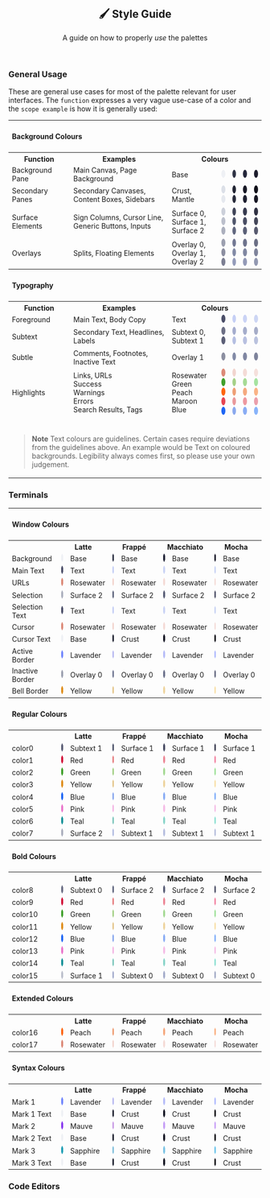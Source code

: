<p align="center">
  <h2 align="center">🖌️ Style Guide</h2>
</p>


<p align="center">
	A guide on how to properly <i>use</i> the palettes
</p>

&nbsp;

### General Usage

These are general use cases for most of the palette relevant for user interfaces. The `function` expresses a very vague use-case of a color and the `scope example` is how it is generally used:

<table>
	<tr>
		<th colspan="7" align="left"><h4>Background Colours<h4></th>
	</tr>
	<tr>
		<th>Function</th>
		<th>Examples</th>
		<th colspan="5">Colours</th>
	</tr>
	<tr>
		<td>Background Pane</td>
		<td>Main Canvas, Page Background</td>
		<td>Base</td>
		<td>
			<img src="../assets/palette/circles/latte_base.png" height="16" width="16"/>
		</td>
		<td>
			<img src="../assets/palette/circles/frappe_base.png" height="16" width="16"/>
		</td>
		<td>
			<img src="../assets/palette/circles/macchiato_base.png" height="16" width="16"/>
		</td>
		<td>
			<img src="../assets/palette/circles/mocha_base.png" height="16" width="16"/>
		</td>
	</tr>
	<tr>
		<td>Secondary Panes</td>
		<td>Secondary Canvases, Content Boxes, Sidebars</td>
		<td>
			Crust,<br>
			Mantle
		</td>
		<td>
			<img src="../assets/palette/circles/latte_crust.png" height="16" width="16"/><br>
			<img src="../assets/palette/circles/latte_mantle.png" height="16" width="16"/>
		</td>
		<td>
			<img src="../assets/palette/circles/frappe_crust.png" height="16" width="16"/><br>
			<img src="../assets/palette/circles/frappe_mantle.png" height="16" width="16"/>
		</td>
		<td>
			<img src="../assets/palette/circles/macchiato_crust.png" height="16" width="16"/><br>
			<img src="../assets/palette/circles/macchiato_mantle.png" height="16" width="16"/>
		</td>
		<td>
			<img src="../assets/palette/circles/mocha_crust.png" height="16" width="16"/><br>
			<img src="../assets/palette/circles/mocha_mantle.png" height="16" width="16"/>
		</td>
	</tr>
	<tr>
		<td>Surface Elements</td>
		<td>Sign Columns, Cursor Line, Generic Buttons, Inputs</td>
		<td>
			Surface 0,<br>
			Surface 1,<br>
			Surface 2
		</td>
		<td>
			<img src="../assets/palette/circles/latte_surface0.png" height="16" width="16"/><br>
			<img src="../assets/palette/circles/latte_surface1.png" height="16" width="16"/><br>
			<img src="../assets/palette/circles/latte_surface2.png" height="16" width="16"/>
		</td>
		<td>
			<img src="../assets/palette/circles/frappe_surface0.png" height="16" width="16"/><br>
			<img src="../assets/palette/circles/frappe_surface1.png" height="16" width="16"/><br>
			<img src="../assets/palette/circles/frappe_surface2.png" height="16" width="16"/>
		</td>
		<td>
			<img src="../assets/palette/circles/macchiato_surface0.png" height="16" width="16"/><br>
			<img src="../assets/palette/circles/macchiato_surface1.png" height="16" width="16"/><br>
			<img src="../assets/palette/circles/macchiato_surface2.png" height="16" width="16"/>
		</td>
		<td>
			<img src="../assets/palette/circles/mocha_surface0.png" height="16" width="16"/><br>
			<img src="../assets/palette/circles/mocha_surface1.png" height="16" width="16"/><br>
			<img src="../assets/palette/circles/mocha_surface2.png" height="16" width="16"/>
		</td>
	</tr>
	<tr>
		<td>Overlays</td>
		<td>Splits, Floating Elements</td>
		<td>
			Overlay 0,<br>
			Overlay 1,<br>
			Overlay 2
		</td>
		<td>
			<img src="../assets/palette/circles/latte_overlay0.png" height="16" width="16"/><br>
			<img src="../assets/palette/circles/latte_overlay1.png" height="16" width="16"/><br>
			<img src="../assets/palette/circles/latte_overlay2.png" height="16" width="16"/>
		</td>
		<td>
			<img src="../assets/palette/circles/frappe_overlay0.png" height="16" width="16"/><br>
			<img src="../assets/palette/circles/frappe_overlay1.png" height="16" width="16"/><br>
			<img src="../assets/palette/circles/frappe_overlay2.png" height="16" width="16"/>
		</td>
		<td>
			<img src="../assets/palette/circles/macchiato_overlay0.png" height="16" width="16"/><br>
			<img src="../assets/palette/circles/macchiato_overlay1.png" height="16" width="16"/><br>
			<img src="../assets/palette/circles/macchiato_overlay2.png" height="16" width="16"/>
		</td>
		<td>
			<img src="../assets/palette/circles/mocha_overlay0.png" height="16" width="16"/><br>
			<img src="../assets/palette/circles/mocha_overlay1.png" height="16" width="16"/><br>
			<img src="../assets/palette/circles/mocha_overlay2.png" height="16" width="16"/>
		</td>
	</tr>
	<tr>
		<th colspan="7" align="left"><h4>Typography<h4></th>
	</tr>
	<tr>
		<th>Function</th>
		<th>Examples</th>
		<th colspan="5">Colours</th>
	</tr>
	<tr>
		<td>Foreground</td>
		<td>Main Text, Body Copy</td>
		<td>Text</td>
		<td>
			<img src="../assets/palette/circles/latte_text.png" height="16" width="16"/>
		</td>
		<td>
			<img src="../assets/palette/circles/frappe_text.png" height="16" width="16"/>
		</td>
		<td>
			<img src="../assets/palette/circles/macchiato_text.png" height="16" width="16"/>
		</td>
		<td>
			<img src="../assets/palette/circles/mocha_text.png" height="16" width="16"/>
		</td>
	</tr>
	<tr>
		<td>Subtext</td>
		<td>Secondary Text, Headlines, Labels</td>
		<td>
			Subtext 0,<br>
			Subtext 1
		</td>
		<td>
			<img src="../assets/palette/circles/latte_subtext0.png" height="16" width="16"/><br>
			<img src="../assets/palette/circles/latte_subtext1.png" height="16" width="16"/>
		</td>
		<td>
			<img src="../assets/palette/circles/frappe_subtext0.png" height="16" width="16"/><br>
			<img src="../assets/palette/circles/frappe_subtext1.png" height="16" width="16"/>
		</td>
		<td>
			<img src="../assets/palette/circles/macchiato_subtext0.png" height="16" width="16"/><br>
			<img src="../assets/palette/circles/macchiato_subtext1.png" height="16" width="16"/>
		</td>
		<td>
			<img src="../assets/palette/circles/mocha_subtext0.png" height="16" width="16"/><br>
			<img src="../assets/palette/circles/mocha_subtext1.png" height="16" width="16"/>
		</td>
	</tr>
	<tr>
		<td>Subtle</td>
		<td>Comments, Footnotes, Inactive Text</td>
		<td>Overlay 1</td>
		<td>
			<img src="../assets/palette/circles/latte_overlay1.png" height="16" width="16"/>
		</td>
		<td>
			<img src="../assets/palette/circles/frappe_overlay1.png" height="16" width="16"/>
		</td>
		<td>
			<img src="../assets/palette/circles/macchiato_overlay1.png" height="16" width="16"/>
		</td>
		<td>
			<img src="../assets/palette/circles/mocha_overlay1.png" height="16" width="16"/>
		</td>
	</tr>
	<tr>
		<td>Highlights</td>
		<td>
			Links, URLs<br>
			Success<br>
			Warnings<br>
			Errors<br>
			Search Results, Tags
		</td>
		<td>
			Rosewater<br>
			Green<br>
			Peach<br>
			Maroon<br>
			Blue<br>
		</td>
		<td>
			<img src="../assets/palette/circles/latte_rosewater.png" height="16" width="16"/><br>
			<img src="../assets/palette/circles/latte_green.png" height="16" width="16"/><br>
			<img src="../assets/palette/circles/latte_peach.png" height="16" width="16"/><br>
			<img src="../assets/palette/circles/latte_maroon.png" height="16" width="16"/><br>
			<img src="../assets/palette/circles/latte_blue.png" height="16" width="16"/>
		</td>
		<td>
			<img src="../assets/palette/circles/frappe_rosewater.png" height="16" width="16"/><br>
			<img src="../assets/palette/circles/frappe_green.png" height="16" width="16"/><br>
			<img src="../assets/palette/circles/frappe_peach.png" height="16" width="16"/><br>
			<img src="../assets/palette/circles/frappe_maroon.png" height="16" width="16"/><br>
			<img src="../assets/palette/circles/frappe_blue.png" height="16" width="16"/>
		</td>
		<td>
			<img src="../assets/palette/circles/macchiato_rosewater.png" height="16" width="16"/><br>
			<img src="../assets/palette/circles/macchiato_green.png" height="16" width="16"/><br>
			<img src="../assets/palette/circles/macchiato_peach.png" height="16" width="16"/><br>
			<img src="../assets/palette/circles/macchiato_maroon.png" height="16" width="16"/><br>
			<img src="../assets/palette/circles/macchiato_blue.png" height="16" width="16"/>
		</td>
		<td>
			<img src="../assets/palette/circles/mocha_rosewater.png" height="16" width="16"/><br>
			<img src="../assets/palette/circles/mocha_green.png" height="16" width="16"/><br>
			<img src="../assets/palette/circles/mocha_peach.png" height="16" width="16"/><br>
			<img src="../assets/palette/circles/mocha_maroon.png" height="16" width="16"/><br>
			<img src="../assets/palette/circles/mocha_blue.png" height="16" width="16"/>
		</td>
	</tr>
	<tr>
		<td colspan="7" align="left"><br>
      
> **Note** Text colours are guidelines. Certain cases require deviations from the guidelines above. An example would be Text on coloured backgrounds. Legibility always comes first, so please use your own judgement.
      
</td>
</tr>
</table>



### Terminals

<table>
	<!-----------------
	- ## Window Colours
	------------------>
	<tr>
		<th colspan="9" align="left"><h4>Window Colours<h4></th>
	</tr>
	<tr>
		<th></th>
		<th colspan="2">Latte</th>
		<th colspan="2">Frappé</th>
		<th colspan="2">Macchiato</th>
		<th colspan="2">Mocha</th>
	</tr>
	<tr>
		<!-- ## Background ## -->
		<td>Background</td>
		<!-- Latte -->
		<td><img src="../assets/palette/circles/latte_base.png" height="16" width="16"/></td>
		<td>Base</td>
		<!-- Frappé -->
		<td><img src="../assets/palette/circles/frappe_base.png" height="16" width="16"/></td>
		<td>Base</td>
		<!-- Macchiato -->
		<td><img src="../assets/palette/circles/macchiato_base.png" height="16" width="16"/></td>
		<td>Base</td>
		<!-- Mocha -->
		<td><img src="../assets/palette/circles/mocha_base.png" height="16" width="16"/></td>
		<td>Base</td>
	</tr>
	<tr>
		<!-- ## Text ## -->
		<td>Main Text</td>
		<!-- Latte -->
		<td><img src="../assets/palette/circles/latte_text.png" height="16" width="16"/></td>
		<td>Text</td>
		<!-- Frappé -->
		<td><img src="../assets/palette/circles/frappe_text.png" height="16" width="16"/></td>
		<td>Text</td>
		<!-- Macchiato -->
		<td><img src="../assets/palette/circles/macchiato_text.png" height="16" width="16"/></td>
		<td>Text</td>
		<!-- Mocha -->
		<td><img src="../assets/palette/circles/mocha_text.png" height="16" width="16"/></td>
		<td>Text</td>
	</tr>
	<tr>
		<!-- ## URLs ## -->
		<td>URLs</td>
		<!-- Latte -->
		<td><img src="../assets/palette/circles/latte_rosewater.png" height="16" width="16"/></td>
		<td>Rosewater</td>
		<!-- Frappé -->
		<td><img src="../assets/palette/circles/frappe_rosewater.png" height="16" width="16"/></td>
		<td>Rosewater</td>
		<!-- Macchiato -->
		<td><img src="../assets/palette/circles/macchiato_rosewater.png" height="16" width="16"/></td>
		<td>Rosewater</td>
		<!-- Mocha -->
		<td><img src="../assets/palette/circles/mocha_rosewater.png" height="16" width="16"/></td>
		<td>Rosewater</td>
	</tr>
	<tr>
		<!-- ## Selection ## -->
		<td>Selection</td>
		<!-- Latte -->
		<td><img src="../assets/palette/circles/latte_surface2.png" height="16" width="16"/></td>
		<td>Surface 2</td>
		<!-- Frappé -->
		<td><img src="../assets/palette/circles/frappe_surface2.png" height="16" width="16"/></td>
		<td>Surface 2</td>
		<!-- Macchiato -->
		<td><img src="../assets/palette/circles/macchiato_surface2.png" height="16" width="16"/></td>
		<td>Surface 2</td>
		<!-- Mocha -->
		<td><img src="../assets/palette/circles/mocha_surface2.png" height="16" width="16"/></td>
		<td>Surface 2</td>
	</tr>
	<tr>
		<!-- ## Selection Text ## -->
		<td>Selection Text</td>
		<!-- Latte -->
		<td><img src="../assets/palette/circles/latte_text.png" height="16" width="16"/></td>
		<td>Text</td>
		<!-- Frappé -->
		<td><img src="../assets/palette/circles/frappe_text.png" height="16" width="16"/></td>
		<td>Text</td>
		<!-- Macchiato -->
		<td><img src="../assets/palette/circles/macchiato_text.png" height="16" width="16"/></td>
		<td>Text</td>
		<!-- Mocha -->
		<td><img src="../assets/palette/circles/mocha_text.png" height="16" width="16"/></td>
		<td>Text</td>
	</tr>
	<tr>
		<!-- ## Cursor ## -->
		<td>Cursor</td>
		<!-- Latte -->
		<td><img src="../assets/palette/circles/latte_rosewater.png" height="16" width="16"/></td>
		<td>Rosewater</td>
		<!-- Frappé -->
		<td><img src="../assets/palette/circles/frappe_rosewater.png" height="16" width="16"/></td>
		<td>Rosewater</td>
		<!-- Macchiato -->
		<td><img src="../assets/palette/circles/macchiato_rosewater.png" height="16" width="16"/></td>
		<td>Rosewater</td>
		<!-- Mocha -->
		<td><img src="../assets/palette/circles/mocha_rosewater.png" height="16" width="16"/></td>
		<td>Rosewater</td>
	</tr>
	<tr>
		<!-- ## Cursor Text ## -->
		<td>Cursor Text</td>
		<!-- Latte -->
		<td><img src="../assets/palette/circles/latte_base.png" height="16" width="16"/></td>
		<td>Base</td>
		<!-- Frappé -->
		<td><img src="../assets/palette/circles/frappe_crust.png" height="16" width="16"/></td>
		<td>Crust</td>
		<!-- Macchiato -->
		<td><img src="../assets/palette/circles/macchiato_crust.png" height="16" width="16"/></td>
		<td>Crust</td>
		<!-- Mocha -->
		<td><img src="../assets/palette/circles/mocha_crust.png" height="16" width="16"/></td>
		<td>Crust</td>
	</tr>
	<tr>
		<!-- ## Active Border ## -->
		<td>Active Border</td>
		<!-- Latte -->
		<td><img src="../assets/palette/circles/latte_lavender.png" height="16" width="16"/></td>
		<td>Lavender</td>
		<!-- Frappé -->
		<td><img src="../assets/palette/circles/frappe_lavender.png" height="16" width="16"/></td>
		<td>Lavender</td>
		<!-- Macchiato -->
		<td><img src="../assets/palette/circles/macchiato_lavender.png" height="16" width="16"/></td>
		<td>Lavender</td>
		<!-- Mocha -->
		<td><img src="../assets/palette/circles/mocha_lavender.png" height="16" width="16"/></td>
		<td>Lavender</td>
	</tr>
	<tr>
		<!-- ## Inactive Border ## -->
		<td>Inactive Border</td>
		<!-- Latte -->
		<td><img src="../assets/palette/circles/latte_overlay0.png" height="16" width="16"/></td>
		<td>Overlay 0</td>
		<!-- Frappé -->
		<td><img src="../assets/palette/circles/frappe_overlay0.png" height="16" width="16"/></td>
		<td>Overlay 0</td>
		<!-- Macchiato -->
		<td><img src="../assets/palette/circles/macchiato_overlay0.png" height="16" width="16"/></td>
		<td>Overlay 0</td>
		<!-- Mocha -->
		<td><img src="../assets/palette/circles/mocha_overlay0.png" height="16" width="16"/></td>
		<td>Overlay 0</td>
	</tr>
	<tr>
		<!-- ## Bell Border ## -->
		<td>Bell Border</td>
		<!-- Latte -->
		<td><img src="../assets/palette/circles/latte_yellow.png" height="16" width="16"/></td>
		<td>Yellow</td>
		<!-- Frappé -->
		<td><img src="../assets/palette/circles/frappe_yellow.png" height="16" width="16"/></td>
		<td>Yellow</td>
		<!-- Macchiato -->
		<td><img src="../assets/palette/circles/macchiato_yellow.png" height="16" width="16"/></td>
		<td>Yellow</td>
		<!-- Mocha -->
		<td><img src="../assets/palette/circles/mocha_yellow.png" height="16" width="16"/></td>
		<td>Yellow</td>
	</tr>
	<!------------------
	- ## Regular Colours
	------------------->
	<tr>
		<th colspan="9" align="left"><h4>Regular Colours<h4></th>
	</tr>
	<tr>
		<th></th>
		<th colspan="2">Latte</th>
		<th colspan="2">Frappé</th>
		<th colspan="2">Macchiato</th>
		<th colspan="2">Mocha</th>
	</tr>
	<tr>
		<!-- ## Black ## -->
		<td>color0</td>
		<!-- Latte -->
		<td><img src="../assets/palette/circles/latte_subtext1.png" height="16" width="16"/>
		</td><td>Subtext 1</td>
		<!-- Frappé -->
		<td><img src="../assets/palette/circles/frappe_surface1.png" height="16" width="16"/></td>
		<td>Surface 1</td>
		<!-- Macchiato -->
		<td><img src="../assets/palette/circles/macchiato_surface1.png" height="16" width="16"/>
		</td><td>Surface 1</td>
		<!-- Mocha -->
		<td><img src="../assets/palette/circles/mocha_surface1.png" height="16" width="16"/></td>
		<td>Surface 1</td>
	</tr>
	<tr>
		<!-- ## Red ## -->
		<td>color1</td>
		<!-- Latte -->
		<td><img src="../assets/palette/circles/latte_red.png" height="16" width="16"/></td>
		<td>Red</td>
		<!-- Frappé -->
		<td><img src="../assets/palette/circles/frappe_red.png" height="16" width="16"/></td>
		<td>Red</td>
		<!-- Macchiato -->
		<td><img src="../assets/palette/circles/macchiato_red.png" height="16" width="16"/></td>
		<td>Red</td>
		<!-- Mocha -->
		<td><img src="../assets/palette/circles/mocha_red.png" height="16" width="16"/></td>
		<td>Red</td>
	</tr>
	<tr>
		<!-- ## Green ## -->
		<td>color2</td>
		<!-- Latte -->
		<td><img src="../assets/palette/circles/latte_green.png" height="16" width="16"/></td>
		<td>Green</td>
		<!-- Frappé -->
		<td><img src="../assets/palette/circles/frappe_green.png" height="16" width="16"/></td>
		<td>Green</td>
		<!-- Macchiato -->
		<td><img src="../assets/palette/circles/macchiato_green.png" height="16" width="16"/></td>
		<td>Green</td>
		<!-- Mocha -->
		<td><img src="../assets/palette/circles/mocha_green.png" height="16" width="16"/></td>
		<td>Green</td>
	</tr>
	<tr>
		<!-- ## Yellow ## -->
		<td>color3</td>
		<!-- Latte -->
		<td><img src="../assets/palette/circles/latte_yellow.png" height="16" width="16"/></td>
		<td>Yellow</td>
		<!-- Frappé -->
		<td><img src="../assets/palette/circles/frappe_yellow.png" height="16" width="16"/></td>
		<td>Yellow</td>
		<!-- Macchiato -->
		<td><img src="../assets/palette/circles/macchiato_yellow.png" height="16" width="16"/></td>
		<td>Yellow</td>
		<!-- Mocha -->
		<td><img src="../assets/palette/circles/mocha_yellow.png" height="16" width="16"/></td>
		<td>Yellow</td>
	</tr>
	<tr>
		<!-- ## Blue ## -->
		<td>color4</td>
		<!-- Latte -->
		<td><img src="../assets/palette/circles/latte_blue.png" height="16" width="16"/></td>
		<td>Blue</td>
		<!-- Frappé -->
		<td><img src="../assets/palette/circles/frappe_blue.png" height="16" width="16"/></td>
		<td>Blue</td>
		<!-- Macchiato -->
		<td><img src="../assets/palette/circles/macchiato_blue.png" height="16" width="16"/></td>
		<td>Blue</td>
		<!-- Mocha -->
		<td><img src="../assets/palette/circles/mocha_blue.png" height="16" width="16"/></td>
		<td>Blue</td>
	</tr>
	<tr>
		<!-- ## Magenta ## -->
		<td>color5</td>
		<!-- Latte -->
		<td><img src="../assets/palette/circles/latte_pink.png" height="16" width="16"/></td>
		<td>Pink</td>
		<!-- Frappé -->
		<td><img src="../assets/palette/circles/frappe_pink.png" height="16" width="16"/></td>
		<td>Pink</td>
		<!-- Macchiato -->
		<td><img src="../assets/palette/circles/macchiato_pink.png" height="16" width="16"/></td>
		<td>Pink</td>
		<!-- Mocha -->
		<td><img src="../assets/palette/circles/mocha_pink.png" height="16" width="16"/></td>
		<td>Pink</td>
	</tr>
	<tr>
		<!-- ## Cyan ## -->
		<td>color6</td>
		<!-- Latte -->
		<td><img src="../assets/palette/circles/latte_teal.png" height="16" width="16"/></td>
		<td>Teal</td>
		<!-- Frappé -->
		<td><img src="../assets/palette/circles/frappe_teal.png" height="16" width="16"/></td>
		<td>Teal</td>
		<!-- Macchiato -->
		<td><img src="../assets/palette/circles/macchiato_teal.png" height="16" width="16"/></td>
		<td>Teal</td>
		<!-- Mocha -->
		<td><img src="../assets/palette/circles/mocha_teal.png" height="16" width="16"/></td>
		<td>Teal</td>
	</tr>
	<tr>
		<!-- ## White ## -->
		<td>color7</td>
		<!-- Latte -->
		<td><img src="../assets/palette/circles/latte_surface2.png" height="16" width="16"/></td>
		<td>Surface 2</td>
		<!-- Frappé -->
		<td><img src="../assets/palette/circles/frappe_subtext1.png" height="16" width="16"/></td>
		<td>Subtext 1</td>
		<!-- Macchiato -->
		<td><img src="../assets/palette/circles/macchiato_subtext1.png" height="16" width="16"/></td>
		<td>Subtext 1</td>
		<!-- Mocha -->
		<td><img src="../assets/palette/circles/mocha_subtext1.png" height="16" width="16"/></td>
		<td>Subtext 1</td>
	</tr>
	<!---------------
	- ## Bold Colours
	---------------->
	<tr>
		<th colspan="9" align="left"><h4>Bold Colours</h4></th>
	</tr>
	<tr>
		<th></th>
		<th colspan="2">Latte</th>
		<th colspan="2">Frappé</th>
		<th colspan="2">Macchiato</th>
		<th colspan="2">Mocha</th>
	</tr>
	<tr>
		<!-- ## Black ## -->
		<td>color8</td>
		<!-- Latte -->
		<td><img src="../assets/palette/circles/latte_subtext0.png" height="16" width="16"/></td>
		<td>Subtext 0</td>
		<!-- Frappé -->
		<td><img src="../assets/palette/circles/frappe_surface2.png" height="16" width="16"/></td>
		<td>Surface 2</td>
		<!-- Macchiato -->
		<td><img src="../assets/palette/circles/macchiato_surface2.png" height="16" width="16"/></td>
		<td>Surface 2</td>
		<!-- Mocha -->
		<td><img src="../assets/palette/circles/mocha_surface2.png" height="16" width="16"/></td>
		<td>Surface 2</td>
	</tr>
	<tr>
		<!-- ## Red ## -->
		<td>color9</td>
		<!-- Latte -->
		<td><img src="../assets/palette/circles/latte_red.png" height="16" width="16"/></td>
		<td>Red</td>
		<!-- Frappé -->
		<td><img src="../assets/palette/circles/frappe_red.png" height="16" width="16"/></td>
		<td>Red</td>
		<!-- Macchiato -->
		<td><img src="../assets/palette/circles/macchiato_red.png" height="16" width="16"/></td>
		<td>Red</td>
		<!-- Mocha -->
		<td><img src="../assets/palette/circles/mocha_red.png" height="16" width="16"/></td>
		<td>Red</td>
	</tr>
	<tr>
		<!-- ## Green ## -->
		<td>color10</td>
		<!-- Latte -->
		<td><img src="../assets/palette/circles/latte_green.png" height="16" width="16"/></td>
		<td>Green</td>
		<!-- Frappé -->
		<td><img src="../assets/palette/circles/frappe_green.png" height="16" width="16"/></td>
		<td>Green</td>
		<!-- Macchiato -->
		<td><img src="../assets/palette/circles/macchiato_green.png" height="16" width="16"/></td>
		<td>Green</td>
		<!-- Mocha -->
		<td><img src="../assets/palette/circles/mocha_green.png" height="16" width="16"/></td>
		<td>Green</td>
	</tr>
	<tr>
		<!-- ## Yellow ## -->
		<td>color11</td>
		<!-- Latte -->
		<td><img src="../assets/palette/circles/latte_yellow.png" height="16" width="16"/></td>
		<td>Yellow</td>
		<!-- Frappé -->
		<td><img src="../assets/palette/circles/frappe_yellow.png" height="16" width="16"/></td>
		<td>Yellow</td>
		<!-- Macchiato -->
		<td><img src="../assets/palette/circles/macchiato_yellow.png" height="16" width="16"/></td>
		<td>Yellow</td>
		<!-- Mocha -->
		<td><img src="../assets/palette/circles/mocha_yellow.png" height="16" width="16"/></td>
		<td>Yellow</td>
	</tr>
	<tr>
		<!-- ## Blue ## -->
		<td>color12</td>
		<!-- Latte -->
		<td><img src="../assets/palette/circles/latte_blue.png" height="16" width="16"/></td>
		<td>Blue</td>
		<!-- Frappé -->
		<td><img src="../assets/palette/circles/frappe_blue.png" height="16" width="16"/></td>
		<td>Blue</td>
		<!-- Macchiato -->
		<td><img src="../assets/palette/circles/macchiato_blue.png" height="16" width="16"/></td>
		<td>Blue</td>
		<!-- Mocha -->
		<td><img src="../assets/palette/circles/mocha_blue.png" height="16" width="16"/></td>
		<td>Blue</td>
	</tr>
	<tr>
		<!-- ## Magenta ## -->
		<td>color13</td>
		<!-- Latte -->
		<td><img src="../assets/palette/circles/latte_pink.png" height="16" width="16"/></td>
		<td>Pink</td>
		<!-- Frappé -->
		<td><img src="../assets/palette/circles/frappe_pink.png" height="16" width="16"/></td>
		<td>Pink</td>
		<!-- Macchiato -->
		<td><img src="../assets/palette/circles/macchiato_pink.png" height="16" width="16"/></td>
		<td>Pink</td>
		<!-- Mocha -->
		<td><img src="../assets/palette/circles/mocha_pink.png" height="16" width="16"/></td>
		<td>Pink</td>
	</tr>
	<tr>
		<!-- ## Cyan ## -->
		<td>color14</td>
		<!-- Latte -->
		<td><img src="../assets/palette/circles/latte_teal.png" height="16" width="16"/></td>
		<td>Teal</td>
		<!-- Frappé -->
		<td><img src="../assets/palette/circles/frappe_teal.png" height="16" width="16"/></td>
		<td>Teal</td>
		<!-- Macchiato -->
		<td><img src="../assets/palette/circles/macchiato_teal.png" height="16" width="16"/></td>
		<td>Teal</td>
		<!-- Mocha -->
		<td><img src="../assets/palette/circles/mocha_teal.png" height="16" width="16"/></td>
		<td>Teal</td>
	</tr>
	<tr>
		<!-- ## White ## -->
		<td>color15</td>
		<!-- Latte -->
		<td><img src="../assets/palette/circles/latte_surface1.png" height="16" width="16"/></td>
		<td>Surface 1</td>
		<!-- Frappé -->
		<td><img src="../assets/palette/circles/frappe_subtext0.png" height="16" width="16"/></td>
		<td>Subtext 0</td>
		<!-- Macchiato -->
		<td><img src="../assets/palette/circles/macchiato_subtext0.png" height="16" width="16"/></td>
		<td>Subtext 0</td>
		<!-- Mocha -->
		<td><img src="../assets/palette/circles/mocha_subtext0.png" height="16" width="16"/></td>
		<td>Subtext 0</td>
	</tr>
	<!-------------------
	- ## Extended Colours
	-------------------->
	<tr>
		<th colspan="9" align="left"><h4>Extended Colours<h4></th>
	</tr>
	<tr>
		<th></th>
		<th colspan="2">Latte</th>
		<th colspan="2">Frappé</th>
		<th colspan="2">Macchiato</th>
		<th colspan="2">Mocha</th>
	</tr>
	<tr>
		<!-- ## Peach ## -->
		<td>color16</td>
		<!-- Latte -->
		<td><img src="../assets/palette/circles/latte_peach.png" height="16" width="16"/></td>
		<td>Peach</td>
		<!-- Frappé -->
		<td><img src="../assets/palette/circles/frappe_peach.png" height="16" width="16"/></td>
		<td>Peach</td>
		<!-- Macchiato -->
		<td><img src="../assets/palette/circles/macchiato_peach.png" height="16" width="16"/></td>
		<td>Peach</td>
		<!-- Mocha -->
		<td><img src="../assets/palette/circles/mocha_peach.png" height="16" width="16"/></td>
		<td>Peach</td>
	</tr>
	<tr>
		<!-- ## Rosewater ## -->
		<td>color17</td>
		<!-- Latte -->
		<td><img src="../assets/palette/circles/latte_rosewater.png" height="16" width="16"/></td>
		<td>Rosewater</td>
		<!-- Frappé -->
		<td><img src="../assets/palette/circles/frappe_rosewater.png" height="16" width="16"/></td>
		<td>Rosewater</td>
		<!-- Macchiato -->
		<td><img src="../assets/palette/circles/macchiato_rosewater.png" height="16" width="16"/></td>
		<td>Rosewater</td>
		<!-- Mocha -->
		<td><img src="../assets/palette/circles/mocha_rosewater.png" height="16" width="16"/></td>
		<td>Rosewater</td>
	</tr>
	<!-----------------
	- ## Syntax Colours
	------------------>
	<tr>
		<th colspan="9" align="left"><h4>Syntax Colours<h4></th>
	</tr>
	<tr>
		<th></th>
		<th colspan="2">Latte</th>
		<th colspan="2">Frappé</th>
		<th colspan="2">Macchiato</th>
		<th colspan="2">Mocha</th>
	</tr>
	<tr>
		<!-- ## Mark 1 ## -->
		<td>Mark 1</td>
		<!-- Latte -->
		<td><img src="../assets/palette/circles/latte_lavender.png" height="16" width="16"/></td>
		<td>Lavender</td>
		<!-- Frappé -->
		<td><img src="../assets/palette/circles/frappe_lavender.png" height="16" width="16"/></td>
		<td>Lavender</td>
		<!-- Macchiato -->
		<td><img src="../assets/palette/circles/macchiato_lavender.png" height="16" width="16"/></td>
		<td>Lavender</td>
		<!-- Mocha -->
		<td><img src="../assets/palette/circles/mocha_lavender.png" height="16" width="16"/></td>
		<td>Lavender</td>
	</tr>
	<tr>
		<!-- ## Mark 1 Text ## -->
		<td>Mark 1 Text</td>
		<!-- Latte -->
		<td><img src="../assets/palette/circles/latte_base.png" height="16" width="16"/></td>
		<td>Base</td>
		<!-- Frappé -->
		<td><img src="../assets/palette/circles/frappe_crust.png" height="16" width="16"/></td>
		<td>Crust</td>
		<!-- Macchiato -->
		<td><img src="../assets/palette/circles/macchiato_crust.png" height="16" width="16"/></td>
		<td>Crust</td>
		<!-- Mocha -->
		<td><img src="../assets/palette/circles/mocha_crust.png" height="16" width="16"/></td>
		<td>Crust</td>
	</tr>
	<tr>
		<!-- ## Mark 2 ## -->
		<td>Mark 2</td>
		<!-- Latte -->
		<td><img src="../assets/palette/circles/latte_mauve.png" height="16" width="16"/></td>
		<td>Mauve</td>
		<!-- Frappé -->
		<td><img src="../assets/palette/circles/frappe_mauve.png" height="16" width="16"/></td>
		<td>Mauve</td>
		<!-- Macchiato -->
		<td><img src="../assets/palette/circles/macchiato_mauve.png" height="16" width="16"/></td>
		<td>Mauve</td>
		<!-- Mocha -->
		<td><img src="../assets/palette/circles/mocha_mauve.png" height="16" width="16"/></td>
		<td>Mauve</td>
	</tr>
	<tr>
		<!-- ## Mark 2 Text ## -->
		<td>Mark 2 Text</td>
		<!-- Latte -->
		<td><img src="../assets/palette/circles/latte_base.png" height="16" width="16"/></td>
		<td>Base</td>
		<!-- Frappé -->
		<td><img src="../assets/palette/circles/frappe_crust.png" height="16" width="16"/></td>
		<td>Crust</td>
		<!-- Macchiato -->
		<td><img src="../assets/palette/circles/macchiato_crust.png" height="16" width="16"/></td>
		<td>Crust</td>
		<!-- Mocha -->
		<td><img src="../assets/palette/circles/mocha_crust.png" height="16" width="16"/></td>
		<td>Crust</td>
	</tr>
	<tr>
		<!-- ## Mark 3 ## -->
		<td>Mark 3</td>
		<!-- Latte -->
		<td><img src="../assets/palette/circles/latte_sapphire.png" height="16" width="16"/></td>
		<td>Sapphire</td>
		<!-- Frappé -->
		<td><img src="../assets/palette/circles/frappe_sapphire.png" height="16" width="16"/></td>
		<td>Sapphire</td>
		<!-- Macchiato -->
		<td><img src="../assets/palette/circles/macchiato_sapphire.png" height="16" width="16"/></td>
		<td>Sapphire</td>
		<!-- Mocha -->
		<td><img src="../assets/palette/circles/mocha_sapphire.png" height="16" width="16"/></td>
		<td>Sapphire</td>
	</tr>
	<tr>
		<!-- ## Mark 3 Text ## -->
		<td>Mark 3 Text</td>
		<!-- Latte -->
		<td><img src="../assets/palette/circles/latte_base.png" height="16" width="16"/></td>
		<td>Base</td>
		<!-- Frappé -->
		<td><img src="../assets/palette/circles/frappe_crust.png" height="16" width="16"/></td>
		<td>Crust</td>
		<!-- Macchiato -->
		<td><img src="../assets/palette/circles/macchiato_crust.png" height="16" width="16"/></td>
		<td>Crust</td>
		<!-- Mocha -->
		<td><img src="../assets/palette/circles/mocha_crust.png" height="16" width="16"/></td>
		<td>Crust</td>
	</tr>
</table>

### Code Editors
